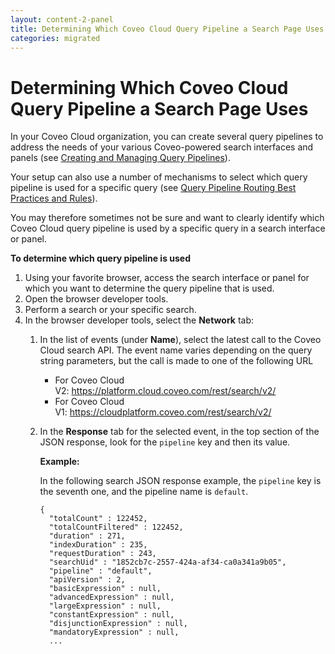 ```yaml
---
layout: content-2-panel
title: Determining Which Coveo Cloud Query Pipeline a Search Page Uses
categories: migrated
---
```


# Determining Which Coveo Cloud Query Pipeline a Search Page Uses

In your Coveo Cloud organization, you can create several query pipelines to address the needs of your various Coveo-powered search interfaces and panels (see [Creating and Managing Query Pipelines](http://www.coveo.com/go?dest=cloudhelp&lcid=9&context=128)).

Your setup can also use a number of mechanisms to select which query pipeline is used for a specific query (see [Query Pipeline Routing Best Practices and Rules](http://www.coveo.com/go?dest=cloudhelp&lcid=9&context=164)).  

You may therefore sometimes not be sure and want to clearly identify which Coveo Cloud query pipeline is used by a specific query in a search interface or panel.

**To determine which query pipeline is used**

1.  Using your favorite browser, access the search interface or panel for which you want to determine the query pipeline that is used. 
2.  Open the browser developer tools. 
3.  Perform a search or your specific search. 
4.  In the browser developer tools, select the **Network** tab: 
    1.  In the list of events (under **Name**), select the latest call to the Coveo Cloud search API.
        The event name varies depending on the query string parameters, but the call is made to one of the following URL
        -   For Coveo Cloud V2: <https://platform.cloud.coveo.com/rest/search/v2/>
        -   For Coveo Cloud V1: <https://cloudplatform.coveo.com/rest/search/v2/>

    2.  In the **Response** tab for the selected event, in the top section of the JSON response, look for the `pipeline` key and then its value. 

        **Example:**

        In the following search JSON response example, the `pipeline` key is the seventh one, and the pipeline name is `default`.

        ```
        {
          "totalCount" : 122452,
          "totalCountFiltered" : 122452,
          "duration" : 271,
          "indexDuration" : 235,
          "requestDuration" : 243,
          "searchUid" : "1852cb7c-2557-424a-af34-ca0a341a9b05",
          "pipeline" : "default",
          "apiVersion" : 2,
          "basicExpression" : null,
          "advancedExpression" : null,
          "largeExpression" : null,
          "constantExpression" : null,
          "disjunctionExpression" : null,
          "mandatoryExpression" : null,
          ...
        ```

 
